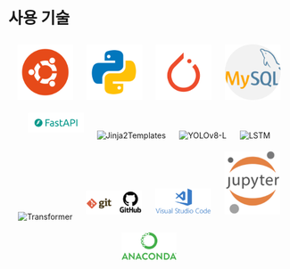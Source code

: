 # 사용 기술

<div align="center">

<img src="images/icon/ubuntu.png" alt="Ubuntu" width="100px" style="margin: 10px;">
<img src="images/icon/python.png" alt="Python" width="100px" style="margin: 10px;">
<img src="images/icon/pytorch.png" alt="PyTorch" width="100px" style="margin: 10px;">
<img src="images/icon/mysql.png" alt="MySQL" width="100px" style="margin: 10px;">
<img src="images/icon/fastapi.png" alt="FastAPI" width="100px" style="margin: 10px;">
<img src="images/icon/jinja2.png" alt="Jinja2Templates" width="100px" style="margin: 10px;">
<img src="images/icon/yolo.png" alt="YOLOv8-L" width="100px" style="margin: 10px;">
<img src="images/icon/lstm.png" alt="LSTM" width="100px" style="margin: 10px;">
<img src="images/icon/transformer.png" alt="Transformer" width="100px" style="margin: 10px;">
<img src="images/icon/github.png" alt="GitHub" width="100px" style="margin: 10px;">
<img src="images/icon/vscode.png" alt="VS Code" width="100px" style="margin: 10px;">
<img src="images/icon/jupyter.png" alt="Jupyter" width="100px" style="margin: 10px;">
<img src="images/icon/anaconda.png" alt="Anaconda" width="100px" style="margin: 10px;">

</div>
